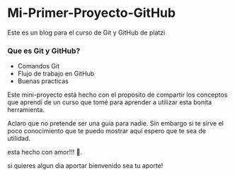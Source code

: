 # Mi-Primer-Proyecto-GitHub

Este es un blog para el curso de Git y GitHub de platzi

### Que es Git y GitHub?

- Comandos Git
- Flujo de trabajo en GitHub
- Buenas practicas

Este mini-proyecto está hecho con el proposito de compartir los conceptos que aprendí
de un curso que tomé para aprender a utilizar esta bonita herramienta.

Aclaro que no pretende ser una guia para nadie.
Sin embargo si te sirve el poco conocimiento que te puedo mostrar aquí espero que te sea de utilidad.

esta hecho con amor!!! 💚.

si quieres algun dia aportar bienvenido sea tu aporte!
